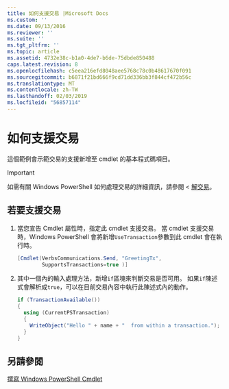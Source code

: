 ```yaml
---
title: 如何支援交易 |Microsoft Docs
ms.custom: ''
ms.date: 09/13/2016
ms.reviewer: ''
ms.suite: ''
ms.tgt_pltfrm: ''
ms.topic: article
ms.assetid: 4732e38c-b1a0-4de7-b6de-75dbde850488
caps.latest.revision: 8
ms.openlocfilehash: c5eea216efd8048aee5768c78c0b48617670f091
ms.sourcegitcommit: b6871f21bd666f9cd71dd336bb3f844cf472b56c
ms.translationtype: MT
ms.contentlocale: zh-TW
ms.lasthandoff: 02/03/2019
ms.locfileid: "56857114"
---
```

# <a name="how-to-support-transactions"></a>如何支援交易

這個範例會示範交易的支援新增至 cmdlet 的基本程式碼項目。

> [!IMPORTANT]
> 如需有關 Windows PowerShell 如何處理交易的詳細資訊，請參閱 <<c0> [ 解交易][about_Transactions]。

## <a name="to-support-transactions"></a>若要支援交易

1. 當您宣告 Cmdlet 屬性時，指定此 cmdlet 支援交易。
   當 cmdlet 支援交易時，Windows PowerShell 會將新增`UseTransaction`參數到此 cmdlet 會在執行時。

    ```csharp
    [Cmdlet(VerbsCommunications.Send, "GreetingTx",
            SupportsTransactions=true )]
    ```

2. 其中一個內的輸入處理方法，新增`if`區塊來判斷交易是否可用。
   如果`if`陳述式會解析成`true`，可以在目前交易內容中執行此陳述式內的動作。

    ```csharp
    if (TransactionAvailable())
    {
      using (CurrentPSTransaction)
      {
        WriteObject("Hello " + name + "  from within a transaction.");
      }
    }
    ```

## <a name="see-also"></a>另請參閱

[撰寫 Windows PowerShell Cmdlet](./writing-a-windows-powershell-cmdlet.md)

<!-- External URLs -->

[about_Transactions]: /powershell/module/Microsoft.PowerShell.Core/About/about_Transactions
